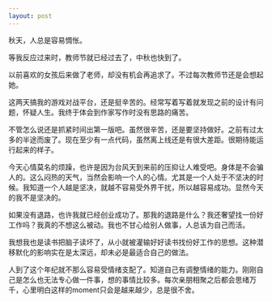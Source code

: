 ```yaml
---
layout: post
---
```


秋天，人总是容易惆怅。

等我反应过来时，教师节就已经过去了，中秋也快到了。

以前喜欢的女孩后来做了老师，却没有机会再追求了。不过每次教师节还是会想起她。

这两天搞我的游戏对战平台，还是挺辛苦的。经常写着写着就发现之前的设计有问题，怀疑人生。我终于体会到作家写作时没有思路的痛苦。

不管怎么说还是抓紧时间出第一版吧。虽然很辛苦，还是要坚持做好。之前有过太多的半途而废了。现在至少有一点代码，虽然离上线还是有很大差距。很期待能运行起来的样子。

今天心情莫名的烦躁，也许是因为台风天到来前的压抑让人难受吧。身体是不会骗人的。这么闷热的天气，当然会影响一个人的心情。尤其是一个人处于不坚决的时候。我知道一个人越是坚决，就越不容易受外界干扰，所以越容易成功。显然今天的我不是坚决的。

如果没有退路，也许我就已经创业成功了。那我的退路是什么？我还奢望找一份好工作吗？我真的不想这么被动。我也不甘心给别人做事，人总该为自己而活。

我想我也是读书把脑子读坏了，从小就被灌输好好读书找份好工作的思想。这种潜移默化的影响实在是太深远，却未必是最适合自己的做法。

人到了这个年纪就不那么容易受情绪支配了。知道自己有调整情绪的能力。刚刚自己是怎么也无法专心做一件事，想的事情比较多。每次亲朋相聚之后都会思绪万千，心里明白这样的moment只会是越来越少，总是很不舍。
